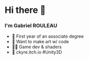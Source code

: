 # Hi there 👋
### I'm Gabriel ROULEAU

- 📜 First year of an associate degree
- 🎯 Want to make art w/ code
- 🤹‍♂️ Game dev & shaders
- 🚀 ckyre.itch.io
#Unity3D

